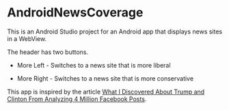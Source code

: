 # AndroidNewsCoverage

This is an Android Studio project for an Android app that displays news sites in a WebView.

The header has two buttons.

* More Left - Switches to a news site that is more liberal

* More Right - Switches to a news site that is more conservative

This app is inspired by the article [What I Discovered About Trump and Clinton From Analyzing 4 Million Facebook Posts](https://shift.newco.co/what-i-discovered-about-trump-and-clinton-from-analyzing-4-million-facebook-posts-922a4381fd2f#.eiq8vpcrc).
